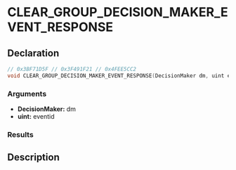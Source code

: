 # CLEAR_GROUP_DECISION_MAKER_EVENT_RESPONSE

## Declaration
```cpp
// 0x3BF71D5F // 0x3F491F21 // 0x4FEE5CC2
void CLEAR_GROUP_DECISION_MAKER_EVENT_RESPONSE(DecisionMaker dm, uint eventid);
```

### Arguments
- **DecisionMaker:** dm
- **uint:** eventid

### Results

## Description
